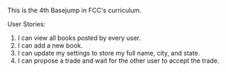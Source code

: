 This is the 4th Basejump in FCC's curriculum.

User Stories:

1) I can view all books posted by every user.
2) I can add a new book.
3) I can update my settings to store my full name, city, and state.
4) I can propose a trade and wait for the other user to accept the trade.
